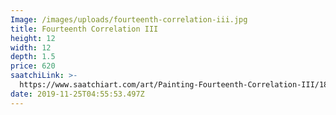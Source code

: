 ```yaml
---
Image: /images/uploads/fourteenth-correlation-iii.jpg
title: Fourteenth Correlation III
height: 12
width: 12
depth: 1.5
price: 620
saatchiLink: >-
  https://www.saatchiart.com/art/Painting-Fourteenth-Correlation-III/189576/3320745/view
date: 2019-11-25T04:55:53.497Z
---
```



